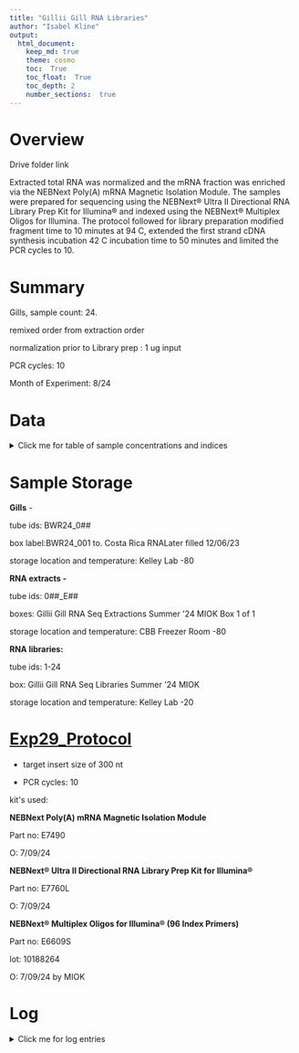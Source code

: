 ```yaml
---
title: "Gillii Gill RNA Libraries"
author: "Isabel Kline"
output:  
  html_document:
    keep_md: true
    theme: cosmo
    toc:  True
    toc_float:  True
    toc_depth: 2
    number_sections:  true
---
```




# Overview

Drive folder link

Extracted total RNA was normalized and the mRNA fraction was enriched via the NEBNext Poly(A) mRNA Magnetic Isolation Module. The samples were prepared for sequencing using the NEBNext® Ultra II Directional RNA Library Prep Kit for Illumina® and indexed using the NEBNext® Multiplex Oligos for Illumina. The protocol followed for library preparation modified fragment time to 10 minutes at 94 C, extended the first strand cDNA synthesis incubation 42 C incubation time to 50 minutes and limited the PCR cycles to 10. 

# Summary

Gills, sample count: 24.

remixed order from extraction order

normalization prior to Library prep : 1 ug input

PCR cycles: 10

Month of Experiment: 8/24

# Data

<details>

<summary>Click me for table of sample concentrations and indices</summary>

|  Library  | Tube ID | Qubit (ng/ul) | i7 index iD |
|:---------:|---------|:-------------:|:-----------:|
| BWR24_001 | 1       |     13.2      |   P10-A10   |
| BWR24_002 | 2       |     16.3      |   P22-B10   |
| BWR24_029 | 3       |     14.2      |   P34-C10   |
| BWR24_034 | 4       |     16.0      |   P46-D10   |
| BWR24_004 | 5       |     17.8      |   P58-E10   |
| BWR24_025 | 6       |     15.7      |   P70-F10   |
| BWR24_028 | 7       |      9.6      |   P82-G10   |
| BWR24_008 | 8       |     15.2      |   P94-H10   |
| BWR24_036 | 9       |     11.7      |   P11-A11   |
| BWR24_005 | 10      |     19.1      |   P23-B11   |
| BWR24_007 | 11      |     16.8      |   P35-C11   |
| BWR24_012 | 12      |     15.0      |   P47-D11   |
| BWR24_032 | 13      |     19.1      |   P59-E11   |
| BWR24_033 | 14      |     18.0      |   P71-F11   |
| BWR24_031 | 15      |     14.6      |   P83-G11   |
| BWR24_027 | 16      |     21.3      |   P95-H11   |
| BWR24_003 | 17      |     11.9      |   P12-A12   |
| BWR24_010 | 18      |     16.1      |   P24-B12   |
| BWR24_035 | 19      |     15.2      |   P36-C12   |
| BWR24_026 | 20      |     13.5      |   P48-D12   |
| BWR24_030 | 21      |     17.3      |   P60-E12   |
| BWR24_011 | 22      |     16.8      |   P72-F12   |
| BWR24_009 | 23      |     15.1      |   P84-G12   |
| BWR24_006 | 24      |     21.1      |   P96-H12   |

</details>

# Sample Storage

**Gills** *-*

tube ids: BWR24_0##

box label:BWR24_001 to. Costa Rica RNALater filled 12/06/23

storage location and temperature: Kelley Lab -80

**RNA extracts -**

tube ids: 0##\_E##

boxes: Gillii Gill RNA Seq Extractions Summer '24 MIOK Box 1 of 1

storage location and temperature: CBB Freezer Room -80

**RNA libraries:**

tube ids: 1-24

box: Gillii Gill RNA Seq Libraries Summer '24 MIOK

storage location and temperature: Kelley Lab -20

# [Exp29_Protocol](https://docs.google.com/spreadsheets/d/1336Sl0eiGhrzxf5FDq5jDrtsFDEfrcXo-OResmpFPak/edit?gid=1778786204#gid=1778786204)

-   target insert size of 300 nt

-   PCR cycles: 10

kit's used:

**NEBNext Poly(A) mRNA Magnetic Isolation Module**

Part no: E7490

O: 7/09/24

**NEBNext® Ultra II Directional RNA Library Prep Kit for Illumina®**

Part no: E7760L

O: 7/09/24

**NEBNext® Multiplex Oligos for Illumina® (96 Index Primers)**

Part no: E6609S

lot: 10188264

O: 7/09/24 by MIOK

# Log

<details>

<summary>Click me for log entries</summary>

### 08/09/24

Completed library prep of all 24 samples in one go. Library concentrations all looked okay.

</details>
